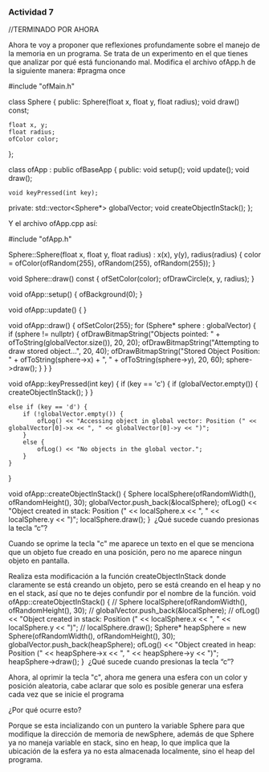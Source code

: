### Actividad 7

//TERMINADO POR AHORA

Ahora te voy a proponer que reflexiones profundamente sobre el manejo de la memoria en un programa. Se trata de un experimento en el que tienes que analizar por qué está funcionando mal.
Modifica el archivo ofApp.h de la siguiente manera:
#pragma once

#include "ofMain.h"

class Sphere {
public:
    Sphere(float x, float y, float radius);
    void draw() const;

    float x, y;
    float radius;
    ofColor color;
};

class ofApp : public ofBaseApp {
public:
    void setup();
    void update();
    void draw();

    void keyPressed(int key);

private:
    std::vector<Sphere*> globalVector;
    void createObjectInStack();
};

Y el archivo ofApp.cpp así:

#include "ofApp.h"

Sphere::Sphere(float x, float y, float radius) : x(x), y(y), radius(radius) {
    color = ofColor(ofRandom(255), ofRandom(255), ofRandom(255));
}

void Sphere::draw() const {
    ofSetColor(color);
    ofDrawCircle(x, y, radius);
}

void ofApp::setup() {
    ofBackground(0);
}

void ofApp::update() {
}

void ofApp::draw() {
    ofSetColor(255);
    for (Sphere* sphere : globalVector) {
        if (sphere != nullptr) {
            ofDrawBitmapString("Objects pointed: " + ofToString(globalVector.size()), 20, 20);
            ofDrawBitmapString("Attempting to draw stored object...", 20, 40);
            ofDrawBitmapString("Stored Object Position: " + ofToString(sphere->x) + ", " + ofToString(sphere->y), 20, 60);
            sphere->draw();
        }
    }
}

void ofApp::keyPressed(int key) {
    if (key == 'c') {
        if (globalVector.empty()) {
            createObjectInStack();
        }
    }

    else if (key == 'd') {
        if (!globalVector.empty()) {
            ofLog() << "Accessing object in global vector: Position (" << globalVector[0]->x << ", " << globalVector[0]->y << ")";
        }
        else {
            ofLog() << "No objects in the global vector.";
        }
    }
}

void ofApp::createObjectInStack() {
    Sphere localSphere(ofRandomWidth(), ofRandomHeight(), 30);
    globalVector.push_back(&localSphere);
    ofLog() << "Object created in stack: Position (" << localSphere.x << ", " << localSphere.y << ")";
    localSphere.draw();
}
​
¿Qué sucede cuando presionas la tecla “c”?

Cuando se oprime la tecla "c" me aparece un texto en el que se menciona que un objeto fue creado en una posición, pero no me aparece ningun objeto en pantalla.

Realiza esta modificación a la función createObjectInStack donde claramente se está creando un objeto, pero se está creando en el heap y no en el stack, así que no te dejes confundir por el nombre de la función.
void ofApp::createObjectInStack() {
    // Sphere localSphere(ofRandomWidth(), ofRandomHeight(), 30);
    // globalVector.push_back(&localSphere);
    // ofLog() << "Object created in stack: Position (" << localSphere.x << ", " << localSphere.y << ")";
    // localSphere.draw();
    Sphere* heapSphere = new Sphere(ofRandomWidth(), ofRandomHeight(), 30);
    globalVector.push_back(heapSphere);
    ofLog() << "Object created in heap: Position (" << heapSphere->x << ", " << heapSphere->y << ")";
    heapSphere->draw();
}
​
¿Qué sucede cuando presionas la tecla “c”?

Ahora, al oprimir la tecla "c", ahora me genera una esfera con un color y posición aleatoria, cabe aclarar que solo es posible generar una esfera cada vez que se inicie el programa

¿Por qué ocurre esto?

Porque se esta incializando con un puntero la variable Sphere para que modifique la dirección de memoria de newSphere, además de que Sphere ya no maneja variable en stack, sino en heap, lo que implica que la ubicación de la esfera ya no esta almacenada localmente, sino el heap del programa.